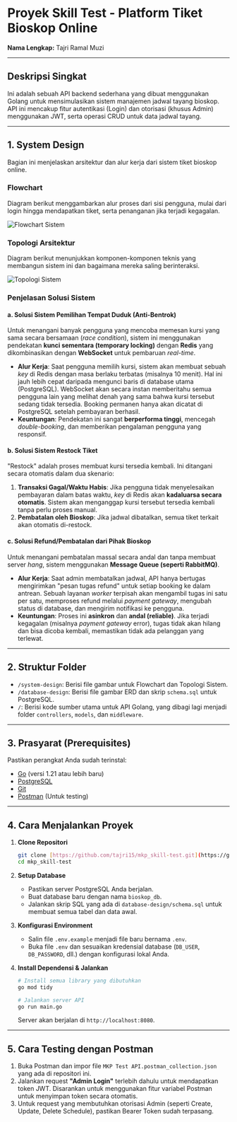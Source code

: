 # Proyek Skill Test - Platform Tiket Bioskop Online

**Nama Lengkap:** Tajri Ramal Muzi

---

## Deskripsi Singkat

Ini adalah sebuah API backend sederhana yang dibuat menggunakan Golang untuk mensimulasikan sistem manajemen jadwal tayang bioskop. API ini mencakup fitur autentikasi (Login) dan otorisasi (khusus Admin) menggunakan JWT, serta operasi CRUD untuk data jadwal tayang.

---

## 1. System Design

Bagian ini menjelaskan arsitektur dan alur kerja dari sistem tiket bioskop online.

### Flowchart

Diagram berikut menggambarkan alur proses dari sisi pengguna, mulai dari login hingga mendapatkan tiket, serta penanganan jika terjadi kegagalan.

![Flowchart Sistem](system-design/flowchart.jpg)

### Topologi Arsitektur

Diagram berikut menunjukkan komponen-komponen teknis yang membangun sistem ini dan bagaimana mereka saling berinteraksi.

![Topologi Sistem](system-design/topology.jpg)

### Penjelasan Solusi Sistem

#### a. Solusi Sistem Pemilihan Tempat Duduk (Anti-Bentrok)

Untuk menangani banyak pengguna yang mencoba memesan kursi yang sama secara bersamaan (*race condition*), sistem ini menggunakan pendekatan **kunci sementara (temporary locking)** dengan **Redis** yang dikombinasikan dengan **WebSocket** untuk pembaruan *real-time*.

* **Alur Kerja**: Saat pengguna memilih kursi, sistem akan membuat sebuah *key* di Redis dengan masa berlaku terbatas (misalnya 10 menit). Hal ini jauh lebih cepat daripada mengunci baris di database utama (PostgreSQL). WebSocket akan secara instan memberitahu semua pengguna lain yang melihat denah yang sama bahwa kursi tersebut sedang tidak tersedia. Booking permanen hanya akan dicatat di PostgreSQL setelah pembayaran berhasil.
* **Keuntungan**: Pendekatan ini sangat **berperforma tinggi**, mencegah *double-booking*, dan memberikan pengalaman pengguna yang responsif.

#### b. Solusi Sistem Restock Tiket

"Restock" adalah proses membuat kursi tersedia kembali. Ini ditangani secara otomatis dalam dua skenario:

1.  **Transaksi Gagal/Waktu Habis**: Jika pengguna tidak menyelesaikan pembayaran dalam batas waktu, *key* di Redis akan **kadaluarsa secara otomatis**. Sistem akan menganggap kursi tersebut tersedia kembali tanpa perlu proses manual.
2.  **Pembatalan oleh Bioskop**: Jika jadwal dibatalkan, semua tiket terkait akan otomatis di-restock.

#### c. Solusi Refund/Pembatalan dari Pihak Bioskop

Untuk menangani pembatalan massal secara andal dan tanpa membuat server *hang*, sistem menggunakan **Message Queue (seperti RabbitMQ)**.

* **Alur Kerja**: Saat admin membatalkan jadwal, API hanya bertugas mengirimkan "pesan tugas refund" untuk setiap booking ke dalam antrean. Sebuah layanan *worker* terpisah akan mengambil tugas ini satu per satu, memproses refund melalui *payment gateway*, mengubah status di database, dan mengirim notifikasi ke pengguna.
* **Keuntungan**: Proses ini **asinkron** dan **andal (reliable)**. Jika terjadi kegagalan (misalnya *payment gateway* error), tugas tidak akan hilang dan bisa dicoba kembali, memastikan tidak ada pelanggan yang terlewat.

---

## 2. Struktur Folder

* `/system-design`: Berisi file gambar untuk Flowchart dan Topologi Sistem.
* `/database-design`: Berisi file gambar ERD dan skrip `schema.sql` untuk PostgreSQL.
* `/`: Berisi kode sumber utama untuk API Golang, yang dibagi lagi menjadi folder `controllers`, `models`, dan `middleware`.

---

## 3. Prasyarat (Prerequisites)

Pastikan perangkat Anda sudah terinstal:
* [Go](https://golang.org/dl/) (versi 1.21 atau lebih baru)
* [PostgreSQL](https://www.postgresql.org/download/)
* [Git](https://git-scm.com/downloads/)
* [Postman](https://www.postman.com/downloads/) (Untuk testing)

---

## 4. Cara Menjalankan Proyek

1.  **Clone Repositori**
    ```bash
    git clone [https://github.com/tajri15/mkp_skill-test.git](https://github.com/tajri15/mkp_skill-test.git)
    cd mkp_skill-test
    ```

2.  **Setup Database**
    * Pastikan server PostgreSQL Anda berjalan.
    * Buat database baru dengan nama `bioskop_db`.
    * Jalankan skrip SQL yang ada di `database-design/schema.sql` untuk membuat semua tabel dan data awal.

3.  **Konfigurasi Environment**
    * Salin file `.env.example` menjadi file baru bernama `.env`.
    * Buka file `.env` dan sesuaikan kredensial database (`DB_USER`, `DB_PASSWORD`, dll.) dengan konfigurasi lokal Anda.

4.  **Install Dependensi & Jalankan**
    ```bash
    # Install semua library yang dibutuhkan
    go mod tidy

    # Jalankan server API
    go run main.go
    ```
    Server akan berjalan di `http://localhost:8080`.

---

## 5. Cara Testing dengan Postman

1.  Buka Postman dan impor file `MKP Test API.postman_collection.json` yang ada di repositori ini.
2.  Jalankan request **"Admin Login"** terlebih dahulu untuk mendapatkan token JWT. Disarankan untuk menggunakan fitur variabel Postman untuk menyimpan token secara otomatis.
3.  Untuk request yang membutuhkan otorisasi Admin (seperti Create, Update, Delete Schedule), pastikan Bearer Token sudah terpasang.